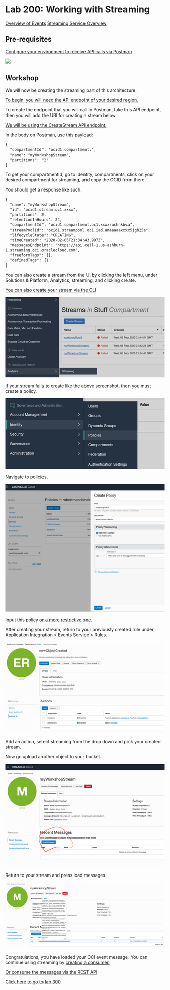 # Lab 200: Working with Streaming

[Overview of Events](https://docs.cloud.oracle.com/en-us/iaas/Content/Events/Concepts/eventsoverview.htm)
[Streaming Service Overview](https://docs.cloud.oracle.com/en-us/iaas/Content/Streaming/Concepts/streamingoverview.htm)

## Pre-requisites

[Configure your environment to receive API calls via Postman](https://www.ateam-oracle.com/invoking-oci-rest-apis-using-postman)

![](screenshots/19.png)

## Workshop

We will now be creating the streaming part of this architecture. 

[To begin, you will need the API endpoint of your desired region.](https://docs.cloud.oracle.com/en-us/iaas/api/#/en/streaming/20180418/)

To create the endpoint that you will call in Postman, take this API endpoint, then you will add the URI for creating a stream below. 

[We will be using the CreateStream API endpoint.](https://docs.cloud.oracle.com/en-us/iaas/api/#/en/streaming/20180418/Stream/CreateStream)

In the body on Postman, use this payload:

```
{
  "compartmentId": "ocid1.compartment.",
  "name": "myWorkshopStream",
  "partitions": "2"
}
```

To get your compartmentId, go to identity, compartments, click on your desired compartment for streaming, and copy the OCID from there.


You should get a response like such: 
```
{
  "name": "myWorkshopStream",
  "id": "ocid1.stream.oc1.xxxx",
  "partitions": 2,
  "retentionInHours": 24,
  "compartmentId": "ocid1.compartment.oc1.xxxxruchnkbva",
  "streamPoolId": "ocid1.streampool.oc1.iad.amaaaaaxxxx5jgb25a",
  "lifecycleState": "CREATING",
  "timeCreated": "2020-02-05T21:34:43.997Z",
  "messagesEndpoint": "https://api.cell-1.us-ashburn-1.streaming.oci.oraclecloud.com",
  "freeformTags": {},
  "definedTags": {}
}
```

You can also create a stream from the UI by clicking the left menu, under Solutions & Platform, Analytics, streaming, and clicking create. 

[You can also create your stream via the CLI](https://docs.cloud.oracle.com/en-us/iaas/tools/oci-cli/2.7.0/oci_cli_docs/cmdref/streaming/admin/stream/create.html)

![](screenshotslab200/6.png)

If your stream fails to create like the above screenshot, then you must create a policy. 

![](screenshotslab200/7.png)

Navigate to policies.

![](screenshotslab200/8.png)

Input this policy [or a more restrictive one.](https://docs.cloud.oracle.com/en-us/iaas/Content/Identity/Concepts/policysyntax.htm)

After creating your stream, return to your previously created rule under Application Integration > Events Service > Rules.

![](screenshotslab200/9.png)

Add an action, select streaming from the drop down and pick your created stream.

Now go upload another object to your bucket. 


![](screenshotslab200/10.png)

Return to your stream and press load messages. 

![](screenshotslab200/11.png)

Congratulations, you have loaded your OCI event message. You can continue using streaming by [creating a consumer.](https://docs.cloud.oracle.com/en-us/iaas/Content/Streaming/Tasks/consuming.htm)

[Or consume the messages via the REST API](https://docs.cloud.oracle.com/en-us/iaas/api/#/en/streaming/20180418/Message/GetMessages)

[Click here to go to lab 300](https://github.com/GaryHostt/OCI_DevOps/blob/master/Lab300.md)

